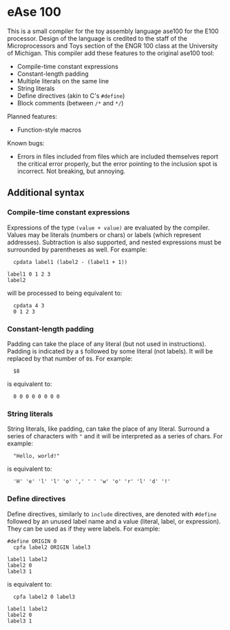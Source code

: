 # eAse 100
This is a small compiler for the toy assembly language ase100 for the E100 processor.
Design of the language is credited to the staff of the Microprocessors and Toys section of the ENGR 100 class at the University of Michigan.
This compiler add these features to the original ase100 tool:

- Compile-time constant expressions
- Constant-length padding
- Multiple literals on the same line
- String literals
- Define directives (akin to C's `#define`)
- Block comments (between `/*` and `*/`)

Planned features:

- Function-style macros

Known bugs:

- Errors in files included from files which are included themselves report the critical error properly, but the error pointing to the inclusion spot is incorrect. Not breaking, but annoying.

## Additional syntax
### Compile-time constant expressions
Expressions of the type `(value + value)` are evaluated by the compiler.
Values may be literals (numbers or chars) or labels (which represent addresses).
Subtraction is also supported, and nested expressions must be surrounded by parentheses as well.
For example:
```
  cpdata label1 (label2 - (label1 + 1))

label1 0 1 2 3
label2
```
will be processed to being equivalent to:
```
  cpdata 4 3
  0 1 2 3
```

### Constant-length padding
Padding can take the place of any literal (but not used in instructions). Padding is indicated by a `$` followed by some literal (not labels). It will be replaced by that number of `0`s.
For example:
```
  $8
```
is equivalent to:
```
  0 0 0 0 0 0 0 0
```

### String literals
String literals, like padding, can take the place of any literal. Surround a series of characters with `"` and it will be interpreted as a series of chars.
For example:
```
  "Hello, world!"
```
is equivalent to:
```
  'H' 'e' 'l' 'l' 'o' ',' ' ' 'w' 'o' 'r' 'l' 'd' '!'
```

### Define directives
Define directives, similarly to `include` directives, are denoted with `#define` followed by an unused label name and a value (literal, label, or expression). They can be used as if they were labels.
For example:
```
#define ORIGIN 0
  cpfa label2 ORIGIN label3

label1 label2
label2 0
label3 1
```
is equivalent to:
```
  cpfa label2 0 label3

label1 label2
label2 0
label3 1
```
